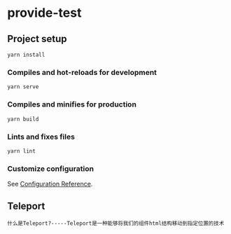 # provide-test

## Project setup
```
yarn install
```

### Compiles and hot-reloads for development
```
yarn serve
```

### Compiles and minifies for production
```
yarn build
```

### Lints and fixes files
```
yarn lint
```

### Customize configuration
See [Configuration Reference](https://cli.vuejs.org/config/).


## Teleport
    什么是Teleport?-----Teleport是一种能够将我们的组件html结构移动到指定位置的技术   